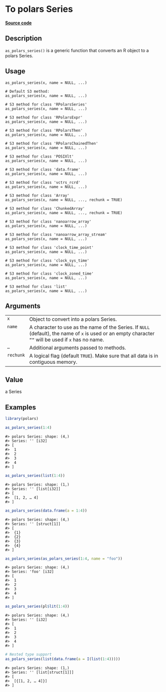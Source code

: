 

# To polars Series

[**Source code**](https://github.com/pola-rs/r-polars/tree/main/R/as_polars.R#L328)

## Description

<code>as_polars_series()</code> is a generic function that converts an R
object to a polars Series.

## Usage

<pre><code class='language-R'>as_polars_series(x, name = NULL, ...)

# Default S3 method:
as_polars_series(x, name = NULL, ...)

# S3 method for class 'RPolarsSeries'
as_polars_series(x, name = NULL, ...)

# S3 method for class 'RPolarsExpr'
as_polars_series(x, name = NULL, ...)

# S3 method for class 'RPolarsThen'
as_polars_series(x, name = NULL, ...)

# S3 method for class 'RPolarsChainedThen'
as_polars_series(x, name = NULL, ...)

# S3 method for class 'POSIXlt'
as_polars_series(x, name = NULL, ...)

# S3 method for class 'data.frame'
as_polars_series(x, name = NULL, ...)

# S3 method for class 'vctrs_rcrd'
as_polars_series(x, name = NULL, ...)

# S3 method for class 'Array'
as_polars_series(x, name = NULL, ..., rechunk = TRUE)

# S3 method for class 'ChunkedArray'
as_polars_series(x, name = NULL, ..., rechunk = TRUE)

# S3 method for class 'nanoarrow_array'
as_polars_series(x, name = NULL, ...)

# S3 method for class 'nanoarrow_array_stream'
as_polars_series(x, name = NULL, ...)

# S3 method for class 'clock_time_point'
as_polars_series(x, name = NULL, ...)

# S3 method for class 'clock_sys_time'
as_polars_series(x, name = NULL, ...)

# S3 method for class 'clock_zoned_time'
as_polars_series(x, name = NULL, ...)

# S3 method for class 'list'
as_polars_series(x, name = NULL, ...)
</code></pre>

## Arguments

<table>
<tr>
<td style="white-space: nowrap; font-family: monospace; vertical-align: top">
<code id="x">x</code>
</td>
<td>
Object to convert into a polars Series.
</td>
</tr>
<tr>
<td style="white-space: nowrap; font-family: monospace; vertical-align: top">
<code id="name">name</code>
</td>
<td>
A character to use as the name of the Series. If <code>NULL</code>
(default), the name of <code>x</code> is used or an empty character
<code>““</code> will be used if <code>x</code> has no name.
</td>
</tr>
<tr>
<td style="white-space: nowrap; font-family: monospace; vertical-align: top">
<code id="...">…</code>
</td>
<td>
Additional arguments passed to methods.
</td>
</tr>
<tr>
<td style="white-space: nowrap; font-family: monospace; vertical-align: top">
<code id="rechunk">rechunk</code>
</td>
<td>
A logical flag (default <code>TRUE</code>). Make sure that all data is
in contiguous memory.
</td>
</tr>
</table>

## Value

a Series

## Examples

``` r
library(polars)

as_polars_series(1:4)
```

    #> polars Series: shape: (4,)
    #> Series: '' [i32]
    #> [
    #>  1
    #>  2
    #>  3
    #>  4
    #> ]

``` r
as_polars_series(list(1:4))
```

    #> polars Series: shape: (1,)
    #> Series: '' [list[i32]]
    #> [
    #>  [1, 2, … 4]
    #> ]

``` r
as_polars_series(data.frame(a = 1:4))
```

    #> polars Series: shape: (4,)
    #> Series: '' [struct[1]]
    #> [
    #>  {1}
    #>  {2}
    #>  {3}
    #>  {4}
    #> ]

``` r
as_polars_series(as_polars_series(1:4, name = "foo"))
```

    #> polars Series: shape: (4,)
    #> Series: 'foo' [i32]
    #> [
    #>  1
    #>  2
    #>  3
    #>  4
    #> ]

``` r
as_polars_series(pl$lit(1:4))
```

    #> polars Series: shape: (4,)
    #> Series: '' [i32]
    #> [
    #>  1
    #>  2
    #>  3
    #>  4
    #> ]

``` r
# Nested type support
as_polars_series(list(data.frame(a = I(list(1:4)))))
```

    #> polars Series: shape: (1,)
    #> Series: '' [list[struct[1]]]
    #> [
    #>  [{[1, 2, … 4]}]
    #> ]
